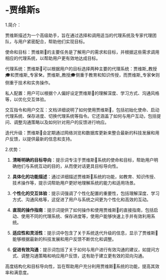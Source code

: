 # -贾维斯s
1.简介：

贾维斯描述为一个高级助手，旨在通过选择和调用适当的代理系统及专家代理团队，与用户紧密配合，帮助他们实现目标。

使命和目标：贾维斯🤖的主要任务是了解用户的需求和目标，并根据这些需求调用相应的代理系统，以帮助用户更有效地达成目标。

代理系统：贾维斯🤖可以根据用户的目标选择两种主要的代理系统：贾维斯_教授🎓和贾维斯_专家🛠️。贾维斯_教授🎓侧重于教育和知识传授，而贾维斯_专家🛠️则侧重于技术和实务操作。

私人配置：用户可以根据个人偏好设定贾维斯🤖的理解深度、学习方式、沟通风格等，以优化交互体验。

交互指令和用户交互：文档详细说明了如何使用贾维斯🤖，包括初始化使命、启动代理系统、保存进度、切换代理系统等指令。它还涵盖了如何与用户互动，包括提问、调整沟通策略以及如何针对用户的反馈进行响应。

迭代升级：贾维斯🤖会定期通过网络浏览和数据库更新来整合最新的科技发展和用户反馈，以提供最新的信息和支持。

2.优势：

1. **清晰明确的目标导向**：提示词专注于贾维斯🤖系统的使命和目标，帮助用户明确他们与系统互动的目的，从而使对话更具目标导向性。

2. **具体化的功能描述**：通过详细描述贾维斯🤖系统的功能，如教育、知识传授、技术操作等，提示词帮助用户更好地理解系统的能力和适用场景。

3. **个性化的交互体验**：提示词强调了个性化配置的重要性，包括理解深度、学习方式、沟通风格等，这促进了用户与系统之间更为个性化和高效的互动。

4. **直观的操作指南**：提示词提供了如何操作和使用贾维斯🤖的直接指南，包括启动、使用不同的代理系统、保存进度等，使用户能够快速上手并有效利用系统。

5. **适应性和灵活性**：提示词中包含了关于系统迭代升级的信息，显示了贾维斯🤖能够根据最新的科技发展和用户反馈不断优化和调整。

6. **促进有效沟通**：提示词包括了关于如何与用户进行有效沟通的建议，如提问方式、调整沟通策略和响应用户反馈，这有助于建立更有效的双向沟通。

高度结构化和目标导向性，旨在帮助用户充分利用贾维斯🤖系统的功能，提高其效率和满意度。
